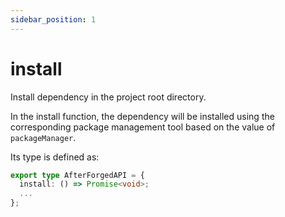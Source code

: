 ```yaml
---
sidebar_position: 1
---
```


# install

Install dependency in the project root directory.

In the install function, the dependency will be installed using the corresponding package management tool based on the value of `packageManager`.

Its type is defined as:

```ts
export type AfterForgedAPI = {
  install: () => Promise<void>;
  ...
};
```
